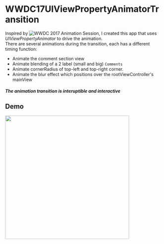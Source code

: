 # WWDC17UIViewPropertyAnimatorTransition

Inspired by ![WWDC 2017 Animation Session](https://developer.apple.com/videos/play/wwdc2017/230/), I created this app that uses *UIViewPropertyAnimator* to drive the animation.<br />
There are several animations during the transition, each has a different timing function:

* Animate the comment section view
* Animate blending of a 2 label (small and big) ```Comments```
* Animate cornerRadius of top-left and top-right corner.
* Animate the blur effect which positions over the rootViewController's mainView

##### The animation transition is interuptible and interactive

## Demo


<img src="./Demo/demo.gif" width="400">
